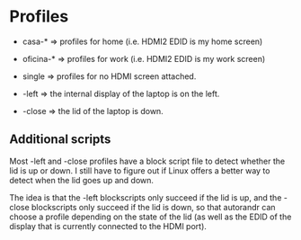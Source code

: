 # Profiles

* casa-* => profiles for home (i.e. HDMI2 EDID is my home screen)
* oficina-* => profiles for work (i.e. HDMI2 EDID is my work screen)
* single => profiles for no HDMI screen attached.

* -left => the internal display of the laptop is on the left.
* -close => the lid of the laptop is down.

## Additional scripts

Most -left and -close profiles have a block script file to detect whether
the lid is up or down. I still have to figure out if Linux offers a better
way to detect when the lid goes up and down.

The idea is that the -left blockscripts only succeed if the lid is up,
and the -close blockscripts only succeed if the lid is down, so that
autorandr can choose a profile depending on the state of the lid (as well
as the EDID of the display that is currently connected to the HDMI port).
